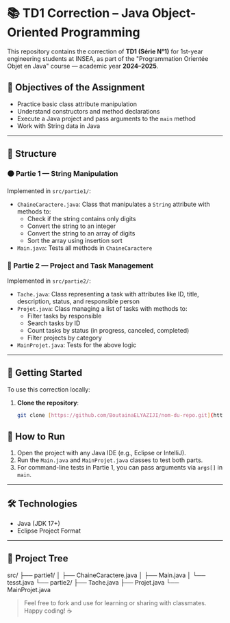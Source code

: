 # 📚 TD1 Correction – Java Object-Oriented Programming

This repository contains the correction of **TD1 (Série N°1)** for 1st-year engineering students at INSEA, as part of the "Programmation Orientée Objet en Java" course — academic year **2024–2025**.

## 📌 Objectives of the Assignment

- Practice basic class attribute manipulation  
- Understand constructors and method declarations  
- Execute a Java project and pass arguments to the `main` method  
- Work with String data in Java

---

## 🧩 Structure

### 🟠 Partie 1 — String Manipulation
Implemented in `src/partie1/`:

- `ChaineCaractere.java`: Class that manipulates a `String` attribute with methods to:
  - Check if the string contains only digits
  - Convert the string to an integer
  - Convert the string to an array of digits
  - Sort the array using insertion sort
- `Main.java`: Tests all methods in `ChaineCaractere`

### 🔵 Partie 2 — Project and Task Management
Implemented in `src/partie2/`:

- `Tache.java`: Class representing a task with attributes like ID, title, description, status, and responsible person
- `Projet.java`: Class managing a list of tasks with methods to:
  - Filter tasks by responsible
  - Search tasks by ID
  - Count tasks by status (in progress, canceled, completed)
  - Filter projects by category
- `MainProjet.java`: Tests for the above logic

---
## 🔧 Getting Started

To use this correction locally:

1. **Clone the repository**:
   ```bash
   git clone [https://github.com/BoutainaELYAZIJI/nom-du-repo.git](https://github.com/BoutainaELYAZIJI/TD1-POO.git)
   
## 🚀 How to Run

1. Open the project with any Java IDE (e.g., Eclipse or IntelliJ).
2. Run the `Main.java` and `MainProjet.java` classes to test both parts.
3. For command-line tests in Partie 1, you can pass arguments via `args[]` in `main`.

---

## 🛠 Technologies

- Java (JDK 17+)
- Eclipse Project Format

---

## 📂 Project Tree
src/ ├── partie1/ │ ├── ChaineCaractere.java │ ├── Main.java │ └── tesst.java └── partie2/ ├── Tache.java ├── Projet.java └── MainProjet.java



> Feel free to fork and use for learning or sharing with classmates. Happy coding! ☕
